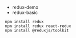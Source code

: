 - redux-demo
- redux-basic

```
npm install redux
npm install redux react-redux
npm install @reduxjs/toolkit
```
